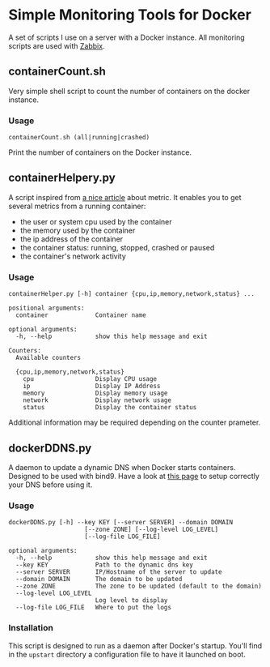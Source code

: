 # Simple Monitoring Tools for Docker

A set of scripts I use on a server with a Docker instance. All monitoring scripts are used with [Zabbix](http://www.zabbix.org).

## containerCount.sh

Very simple shell script to count the number of containers on the docker instance.

### Usage

    containerCount.sh (all|running|crashed)

Print the number of containers on the Docker instance.


## containerHelpery.py

A script inspired from [a nice article](http://blog.docker.com/2013/10/gathering-lxc-docker-containers-metrics/) about metric. It enables you to get several metrics from a running container:

- the user or system cpu used by the container
- the memory used by the container
- the ip address of the container
- the container status: running, stopped, crashed or paused
- the container's network activity

### Usage

    containerHelper.py [-h] container {cpu,ip,memory,network,status} ...

    positional arguments:
      container             Container name

    optional arguments:
      -h, --help            show this help message and exit

    Counters:
      Available counters

      {cpu,ip,memory,network,status}
        cpu                 Display CPU usage
        ip                  Display IP Address
        memory              Display memory usage
        network             Display network usage
        status              Display the container status

Additional information may be required depending on the counter prameter.

## dockerDDNS.py

A daemon to update a dynamic DNS when Docker starts containers. Designed to be used with bind9. Have a look at [this page](https://www.erianna.com/nsupdate-dynamic-dns-updates-with-bind9) to setup correctly your DNS before using it.

### Usage

    dockerDDNS.py [-h] --key KEY [--server SERVER] --domain DOMAIN
                         [--zone ZONE] [--log-level LOG_LEVEL]
                         [--log-file LOG_FILE]

    optional arguments:
      -h, --help            show this help message and exit
      --key KEY             Path to the dynamic dns key
      --server SERVER       IP/Hostname of the server to update
      --domain DOMAIN       The domain to be updated
      --zone ZONE           The zone to be updated (default to the domain)
      --log-level LOG_LEVEL
                            Log level to display
      --log-file LOG_FILE   Where to put the logs

### Installation

This script is designed to run as a daemon after Docker's startup. You'll find in the `upstart` directory a configuration file to have it launched on boot.

